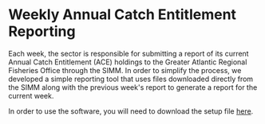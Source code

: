 # Weekly Annual Catch Entitlement Reporting

Each week, the sector is responsible for submitting a report of its current Annual Catch Entitlement (ACE) holdings to the Greater Atlantic Regional Fisheries Office through the SIMM. In order to simplify the process, we developed a simple reporting tool that uses files downloaded directly from the SIMM along with the previous week's report to generate a report for the current week. 

In order to use the software, you will need to download the setup file [here](https://sourceforge.net/projects/weeklyacereporter/files/latest/download). 
